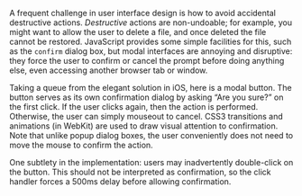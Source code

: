 A frequent challenge in user interface design is how to avoid accidental destructive actions. *Destructive* actions are non-undoable; for example, you might want to allow the user to delete a file, and once deleted the file cannot be restored. JavaScript provides some simple facilities for this, such as the `confirm` dialog box, but modal interfaces are annoying and disruptive: they force the user to confirm or cancel the prompt before doing anything else, even accessing another browser tab or window.

Taking a queue from the elegant solution in iOS, here is a modal button. The button serves as its own confirmation dialog by asking &ldquo;Are you sure?&rdquo; on the first click. If the user clicks again, then the action is performed. Otherwise, the user can simply mouseout to cancel. CSS3 transitions and animations (in WebKit) are used to draw visual attention to confirmation. Note that unlike popup dialog boxes, the user conveniently does not need to move the mouse to confirm the action.

One subtlety in the implementation: users may inadvertently double-click on the button. This should not be interpreted as confirmation, so the click handler forces a 500ms delay before allowing confirmation.